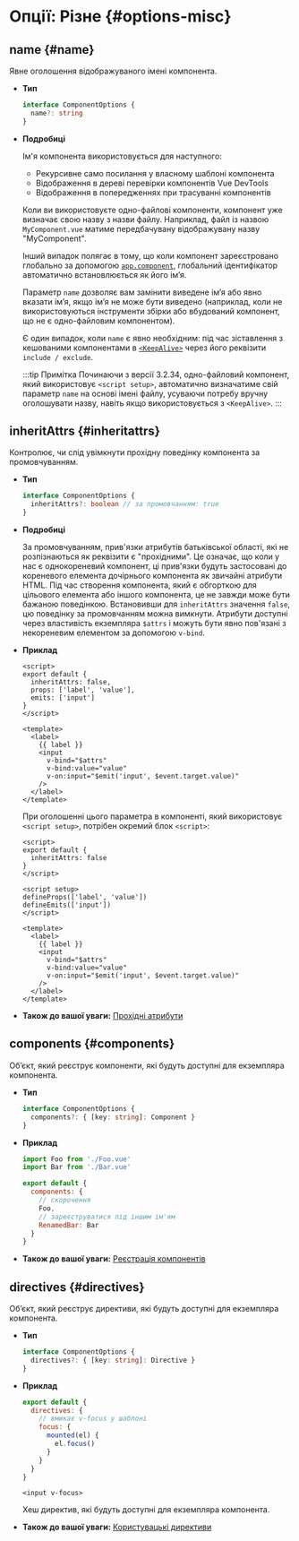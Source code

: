 # Опції: Різне {#options-misc}

## name {#name}

Явне оголошення відображуваного імені компонента.

- **Тип**

  ```ts
  interface ComponentOptions {
    name?: string
  }
  ```

- **Подробиці**

  Ім'я компонента використовується для наступного:

  - Рекурсивне само посилання у власному шаблоні компонента
  - Відображення в дереві перевірки компонентів Vue DevTools
  - Відображення в попередженнях при трасуванні компонентів

  Коли ви використовуєте одно-файлові компоненти, компонент уже визначає свою назву з назви файлу. Наприклад, файл із назвою `MyComponent.vue` матиме передбачувану відображувану назву "MyComponent".

  Інший випадок полягає в тому, що коли компонент зареєстровано глобально за допомогою [`app.component`](/api/application.html#app-component), глобальний ідентифікатор автоматично встановлюється як його ім’я.

  Параметр `name` дозволяє вам замінити виведене ім’я або явно вказати ім’я, якщо ім’я не може бути виведено (наприклад, коли не використовуються інструменти збірки або вбудований компонент, що не є одно-файловим компонентом).

  Є один випадок, коли `name` є явно необхідним: під час зіставлення з кешованими компонентами в [`<KeepAlive>`](/guide/built-ins/keep-alive.html) через його реквізити `include / exclude`.

  :::tip Примітка
  Починаючи з версії 3.2.34, одно-файловий компонент, який використовує `<script setup>`, автоматично визначатиме свій параметр `name` на основі імені файлу, усуваючи потребу вручну оголошувати назву, навіть якщо використовується з `<KeepAlive>`.
  :::

## inheritAttrs {#inheritattrs}

Контролює, чи слід увімкнути прохідну поведінку компонента за промовчуванням.

- **Тип**

  ```ts
  interface ComponentOptions {
    inheritAttrs?: boolean // за промовчанням: true
  }
  ```

- **Подробиці**

  За промовчуванням, прив'язки атрибутів батьківської області, які не розпізнаються як реквізити є "прохідними". Це означає, що коли у нас є однокореневий компонент, ці прив'язки будуть застосовані до кореневого елемента дочірнього компонента як звичайні атрибути HTML. Під час створення компонента, який є обгорткою для цільового елемента або іншого компонента, це не завжди може бути бажаною поведінкою. Встановивши для `inheritAttrs` значення `false`, цю поведінку за промовчанням можна вимкнути. Атрибути доступні через властивість екземпляра `$attrs` і можуть бути явно пов'язані з некореневим елементом за допомогою `v-bind`.

- **Приклад**

  <div class="options-api">

  ```vue
  <script>
  export default {
    inheritAttrs: false,
    props: ['label', 'value'],
    emits: ['input']
  }
  </script>

  <template>
    <label>
      {{ label }}
      <input
        v-bind="$attrs"
        v-bind:value="value"
        v-on:input="$emit('input', $event.target.value)"
      />
    </label>
  </template>
  ```

  </div>
  <div class="composition-api">

  При оголошенні цього параметра в компоненті, який використовує `<script setup>`, потрібен окремий блок `<script>`:

  ```vue
  <script>
  export default {
    inheritAttrs: false
  }
  </script>

  <script setup>
  defineProps(['label', 'value'])
  defineEmits(['input'])
  </script>

  <template>
    <label>
      {{ label }}
      <input
        v-bind="$attrs"
        v-bind:value="value"
        v-on:input="$emit('input', $event.target.value)"
      />
    </label>
  </template>
  ```

  </div>

- **Також до вашої уваги:** [Прохідні атрибути](/guide/components/attrs.html)

## components {#components}

Об’єкт, який реєструє компоненти, які будуть доступні для екземпляра компонента.

- **Тип**

  ```ts
  interface ComponentOptions {
    components?: { [key: string]: Component }
  }
  ```

- **Приклад**

  ```js
  import Foo from './Foo.vue'
  import Bar from './Bar.vue'

  export default {
    components: {
      // скорочення
      Foo,
      // зареєструватися під іншим ім'ям
      RenamedBar: Bar
    }
  }
  ```

- **Також до вашої уваги:** [Реєстрація компонентів](/guide/components/registration.html)

## directives {#directives}

Об’єкт, який реєструє директиви, які будуть доступні для екземпляра компонента.

- **Тип**

  ```ts
  interface ComponentOptions {
    directives?: { [key: string]: Directive }
  }
  ```

- **Приклад**

  ```js
  export default {
    directives: {
      // вмикає v-focus у шаблоні
      focus: {
        mounted(el) {
          el.focus()
        }
      }
    }
  }
  ```

  ```vue-html
  <input v-focus>
  ```

  Хеш директив, які будуть доступні для екземпляра компонента.

- **Також до вашої уваги:** [Користувацькі директиви](/guide/reusability/custom-directives.html)

